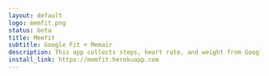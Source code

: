 ```yaml
---
layout: default
logo: memfit.png
status: beta
title: Memfit
subtitle: Google Fit + Memair
description: This app collects steps, heart rate, and weight from Google Fit and imports it into Memair. This app is currently in beta and more features will be added soon.
install_link: https://memfit.herokuapp.com
---
```

